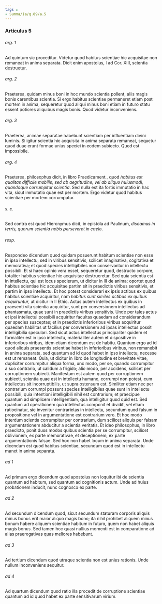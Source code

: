 ```yaml
---
tags : 
- Summa/Ia/q.89/a.5
---
```


### Articulus 5

###### arg. 1
Ad quintum sic proceditur. Videtur quod habitus scientiae hic acquisitae non remaneat in anima separata. Dicit enim apostolus, I ad Cor. XIII, scientia destruetur.

###### arg. 2
Praeterea, quidam minus boni in hoc mundo scientia pollent, aliis magis bonis carentibus scientia. Si ergo habitus scientiae permaneret etiam post mortem in anima, sequeretur quod aliqui minus boni etiam in futuro statu essent potiores aliquibus magis bonis. Quod videtur inconveniens.

###### arg. 3
Praeterea, animae separatae habebunt scientiam per influentiam divini luminis. Si igitur scientia hic acquisita in anima separata remaneat, sequetur quod duae erunt formae unius speciei in eodem subiecto. Quod est impossibile.

###### arg. 4
Praeterea, philosophus dicit, in libro Praedicament., quod *habitus est qualitas difficile mobilis; sed ab aegritudine, vel ab aliquo huiusmodi, quandoque corrumpitur scientia*. Sed nulla est ita fortis immutatio in hac vita, sicut immutatio quae est per mortem. Ergo videtur quod habitus scientiae per mortem corrumpatur.

###### s. c.
Sed contra est quod Hieronymus dicit, in epistola ad Paulinum, *discamus in terris, quorum scientia nobis perseveret in caelo*.

###### resp.
Respondeo dicendum quod quidam posuerunt habitum scientiae non esse in ipso intellectu, sed in viribus sensitivis, scilicet imaginativa, cogitativa et memorativa; et quod species intelligibiles non conservantur in intellectu possibili. Et si haec opinio vera esset, sequeretur quod, destructo corpore, totaliter habitus scientiae hic acquisitae destrueretur. Sed quia scientia est in intellectu, qui est locus specierum, ut dicitur in III de anima; oportet quod habitus scientiae hic acquisitae partim sit in praedictis viribus sensitivis, et partim in ipso intellectu. Et hoc potest considerari ex ipsis actibus ex quibus habitus scientiae acquiritur, nam *habitus sunt similes actibus ex quibus acquiruntur*, ut dicitur in II Ethic. Actus autem intellectus ex quibus in praesenti vita scientia acquiritur, sunt per conversionem intellectus ad phantasmata, quae sunt in praedictis viribus sensitivis. Unde per tales actus et ipsi intellectui possibili acquiritur facultas quaedam ad considerandum per species susceptas; et in praedictis inferioribus viribus acquiritur quaedam habilitas ut facilius per conversionem ad ipsas intellectus possit intelligibilia speculari. Sed sicut actus intellectus principaliter quidem et formaliter est in ipso intellectu, materialiter autem et dispositive in inferioribus viribus, idem etiam dicendum est de habitu. Quantum ergo ad id quod aliquis praesentis scientiae habet in inferioribus viribus, non remanebit in anima separata, sed quantum ad id quod habet in ipso intellectu, necesse est ut remaneat. Quia, ut dicitur in libro de longitudine et brevitate vitae, dupliciter corrumpitur aliqua forma, uno modo, per se, quando corrumpitur a suo contrario, ut calidum a frigido; alio modo, per accidens, scilicet per corruptionem subiecti. Manifestum est autem quod per corruptionem subiecti, scientia quae est in intellectu humano, corrumpi non potest, cum intellectus sit incorruptibilis, ut supra ostensum est. Similiter etiam nec per contrarium corrumpi possunt species intelligibiles quae sunt in intellectu possibili, quia intentioni intelligibili nihil est contrarium; et praecipue quantum ad simplicem intelligentiam, qua intelligitur quod quid est. Sed quantum ad operationem qua intellectus componit et dividit, vel etiam ratiocinatur, sic invenitur contrarietas in intellectu, secundum quod falsum in propositione vel in argumentatione est contrarium vero. Et hoc modo interdum scientia corrumpitur per contrarium, dum scilicet aliquis per falsam argumentationem abducitur a scientia veritatis. Et ideo philosophus, in libro praedicto, ponit duos modos quibus scientia per se corrumpitur, scilicet oblivionem, ex parte memorativae, et deceptionem, ex parte argumentationis falsae. Sed hoc non habet locum in anima separata. Unde dicendum est quod habitus scientiae, secundum quod est in intellectu manet in anima separata.

###### ad 1
Ad primum ergo dicendum quod apostolus non loquitur ibi de scientia quantum ad habitum, sed quantum ad cognitionis actum. Unde ad huius probationem inducit, nunc cognosco ex parte.

###### ad 2
Ad secundum dicendum quod, sicut secundum staturam corporis aliquis minus bonus erit maior aliquo magis bono; ita nihil prohibet aliquem minus bonum habere aliquem scientiae habitum in futuro, quem non habet aliquis magis bonus. Sed tamen hoc quasi nullius momenti est in comparatione ad alias praerogativas quas meliores habebunt.

###### ad 3
Ad tertium dicendum quod utraque scientia non est unius rationis. Unde nullum inconveniens sequitur.

###### ad 4
Ad quartum dicendum quod ratio illa procedit de corruptione scientiae quantum ad id quod habet ex parte sensitivarum virium.

